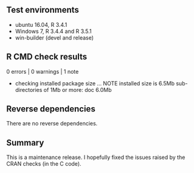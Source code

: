 ## Test environments

* ubuntu 16.04, R 3.4.1
* Windows 7, R 3.4.4 and R 3.5.1
* win-builder (devel and release)

## R CMD check results

0 errors | 0 warnings | 1 note

* checking installed package size ... NOTE
  installed size is  6.5Mb
  sub-directories of 1Mb or more:
    doc   6.0Mb

## Reverse dependencies

There are no reverse dependencies.

## Summary

This is a maintenance release. 
I hopefully fixed the issues raised by the CRAN checks (in the C code).
